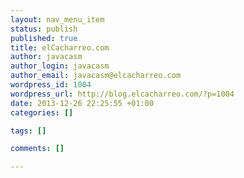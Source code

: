 ```yaml
--- 
layout: nav_menu_item
status: publish
published: true
title: elCacharreo.com
author: javacasm
author_login: javacasm
author_email: javacasm@elcacharreo.com
wordpress_id: 1004
wordpress_url: http://blog.elcacharreo.com/?p=1004
date: 2013-12-26 22:25:55 +01:00
categories: []

tags: []

comments: []

---
```


